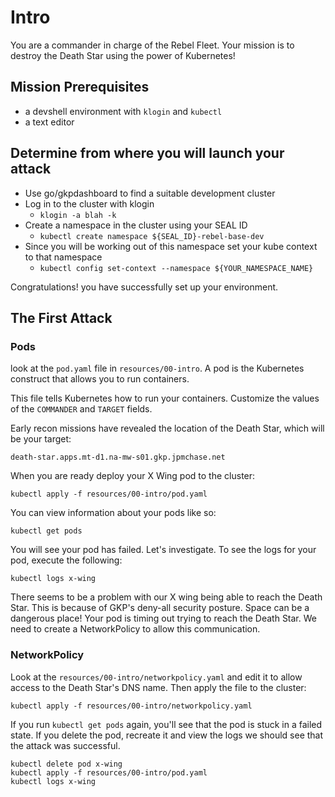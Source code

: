 # Intro

You are a commander in charge of the Rebel Fleet. Your mission is to destroy the Death Star using the power of Kubernetes!

## Mission Prerequisites

- a devshell environment with `klogin` and `kubectl`
- a text editor

## Determine from where you will launch your attack

- Use go/gkpdashboard to find a suitable development cluster
- Log in to the cluster with klogin
  - `klogin -a blah -k`
- Create a namespace in the cluster using your SEAL ID
  - `kubectl create namespace ${SEAL_ID}-rebel-base-dev`
- Since you will be working out of this namespace set your kube context to that namespace
  - `kubectl config set-context --namespace ${YOUR_NAMESPACE_NAME}`

Congratulations! you have successfully set up your environment.

## The First Attack

### Pods

look at the `pod.yaml` file in `resources/00-intro`. A pod is the Kubernetes construct that allows you to run containers. 

This file tells Kubernetes how to run your containers. Customize the values of the `COMMANDER` and `TARGET` fields.

Early recon missions have revealed the location of the Death Star, which will be your target:

`death-star.apps.mt-d1.na-mw-s01.gkp.jpmchase.net`

When you are ready deploy your X Wing pod to the cluster:

`kubectl apply -f resources/00-intro/pod.yaml`

You can view information about your pods like so:

`kubectl get pods`

You will see your pod has failed. Let's investigate. To see the logs for your pod, execute the following:

`kubectl logs x-wing`

There seems to be a problem with our X wing being able to reach the Death Star. This is because of GKP's deny-all security posture. Space can be a dangerous place! Your pod is timing out trying to reach the Death Star. We need to create a NetworkPolicy to allow this communication.

### NetworkPolicy

Look at the `resources/00-intro/networkpolicy.yaml` and edit it to allow access to the Death Star's DNS name. Then apply the file to the cluster:

`kubectl apply -f resources/00-intro/networkpolicy.yaml`

If you run `kubectl get pods` again, you'll see that the pod is stuck in a failed state. If you delete the pod, recreate it and view the logs we should see that the attack was successful.

```shell
kubectl delete pod x-wing
kubectl apply -f resources/00-intro/pod.yaml
kubectl logs x-wing
```




